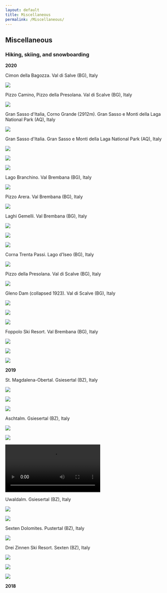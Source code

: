 ```yaml
---
layout: default
title: Miscellaneous
permalink: /Miscellaneous/
---
```


## Miscellaneous
### Hiking, skiing, and snowboarding

**2020**

Cimon della Bagozza. Val di Salve (BG), Italy

![](assets_misc/cimon_bagozza.jpg)

Pizzo Camino, Pizzo della Presolana. Val di Scalve (BG), Italy

![](assets_misc/val_di_scalve.jpg)

Gran Sasso d'Italia, Corno Grande (2912m). Gran Sasso e Monti della Laga National Park (AQ), Italy 

![](assets_misc/gran_sasso_summit.jpg)

Gran Sasso d'Italia. Gran Sasso e Monti della Laga National Park (AQ), Italy

![](assets_misc/gran_sasso1.jpg)

![](assets_misc/gran_sasso2.jpg)

![](assets_misc/gran_sasso3.jpg)

Lago Branchino. Val Brembana (BG), Italy

![](assets_misc/lago_branchino.jpg)

Pizzo Arera. Val Brembana (BG), Italy

![](assets_misc/pizzo_arera.jpg)

Laghi Gemelli. Val Brembana (BG), Italy

![](assets_misc/laghi_gemelli1.jpg)

![](assets_misc/laghi_gemelli2.jpg)

![](assets_misc/laghi_gemelli3.jpg)

Corna Trenta Passi. Lago d'Iseo (BG), Italy

![](assets_misc/trenta_passi.jpg)

Pizzo della Presolana. Val di Scalve (BG), Italy

![](assets_misc/presolana.jpg)

Gleno Dam (collapsed 1923). Val di Scalve (BG), Italy

![](assets_misc/gleno1.jpg)

![](assets_misc/gleno2.jpg)

![](assets_misc/gleno3.jpg)

Foppolo Ski Resort. Val Brembana (BG), Italy

![](assets_misc/foppolo1.jpg)

![](assets_misc/foppolo2.jpg)

![](assets_misc/foppolo3.jpg)

**2019**

St. Magdalena-Obertal. Gsiesertal (BZ), Italy

![](assets_misc/gsiesertal1.jpg)

![](assets_misc/gsiesertal2.jpg)

![](assets_misc/gsiesertal3.jpg)

Aschtalm. Gsiesertal (BZ), Italy

![](assets_misc/ascht_alm1.jpg)

![](assets_misc/ascht_alm2.jpg)

![](assets_misc/ascht_alm_vid.mov)

Uwaldalm. Gsiesertal (BZ), Italy

![](assets_misc/uwald_alm1.jpg)

![](assets_misc/uwald_alm2.jpg)

Sexten Dolomites. Pustertal (BZ), Italy

![](assets_misc/dolomites.jpg)

Drei Zinnen Ski Resort. Sexten (BZ), Italy

![](assets_misc/3_zinnen1.jpg)

![](assets_misc/3_zinnen2.jpg)

![](assets_misc/3_zinnen3.jpg)

**2018**

